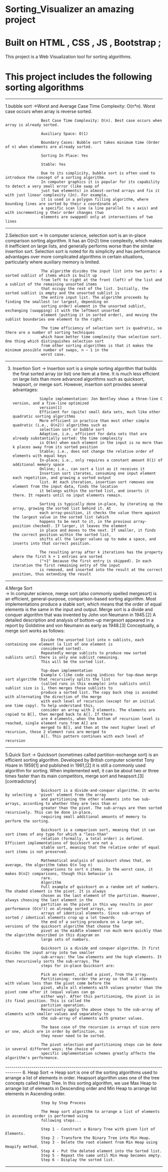 # Sorting_Visualizer an amazing project
# Built on HTML , CSS , JS , Bootstrap ;

This project is a Web Visualization tool for sorting algorithms.

# This project includes the following sorting algorithms
-------------------------------------------------------------------------------
1.bubble sort 
->Worst and Average Case Time Complexity: O(n*n). Worst case occurs when array is reverse sorted.

                    Best Case Time Complexity: O(n). Best case occurs when array is already sorted.

                    Auxiliary Space: O(1)

                    Boundary Cases: Bubble sort takes minimum time (Order of n) when elements are already sorted.

                    Sorting In Place: Yes

                    Stable: Yes

                    Due to its simplicity, bubble sort is often used to introduce the concept of a sorting algorithm.
                    In computer graphics it is popular for its capability to detect a very small error (like swap of
                    just two elements) in almost-sorted arrays and fix it with just linear complexity (2n). For example,
                    it is used in a polygon filling algorithm, where bounding lines are sorted by their x coordinate at
                    a specific scan line (a line parallel to x axis) and with incrementing y their order changes (two
                    elements are swapped) only at intersections of two lines 
---------------------------------------------------------------------------------
  2.Selection sort 
  -> In computer science, selection sort is an in-place comparison sorting algorithm. It has an O(n2)
                    time complexity, which makes it inefficient on large lists, and generally performs worse than the
                    similar insertion sort. Selection sort is noted for its simplicity and has performance advantages
                    over more complicated algorithms in certain situations, particularly where auxiliary memory is
                    limited.

                    The algorithm divides the input list into two parts: a sorted sublist of items which is built up
                    from left to right at the front (left) of the list and a sublist of the remaining unsorted items
                    that occupy the rest of the list. Initially, the sorted sublist is empty and the unsorted sublist is
                    the entire input list. The algorithm proceeds by finding the smallest (or largest, depending on
                    sorting order) element in the unsorted sublist, exchanging (swapping) it with the leftmost unsorted
                    element (putting it in sorted order), and moving the sublist boundaries one element to the right.

                    The time efficiency of selection sort is quadratic, so there are a number of sorting techniques
                    which have better time complexity than selection sort. One thing which distinguishes selection sort
                    from other sorting algorithms is that it makes the minimum possible number of swaps, n − 1 in the
                    worst case.

 -------------------------------------------------------------------------------------
 3. Insertion Sort
 ->     Insertion sort is a simple sorting algorithm that builds the final sorted array (or list) one item
                    at a time. It is much less efficient on large lists than more advanced algorithms such as quicksort,
                    heapsort, or merge sort. However, insertion sort provides several advantages:

                    Simple implementation: Jon Bentley shows a three-line C version, and a five-line optimized
                    version[1]
                    Efficient for (quite) small data sets, much like other quadratic sorting algorithms
                    More efficient in practice than most other simple quadratic (i.e., O(n2)) algorithms such as
                    selection sort or bubble sort
                    Adaptive, i.e., efficient for data sets that are already substantially sorted: the time complexity
                    is O(kn) when each element in the input is no more than k places away from its sorted position
                    Stable; i.e., does not change the relative order of elements with equal keys
                    In-place; i.e., only requires a constant amount O(1) of additional memory space
                    Online; i.e., can sort a list as it receives it
                    Insertion sort iterates, consuming one input element each repetition, and growing a sorted output
                    list. At each iteration, insertion sort removes one element from the input data, finds the location
                    it belongs within the sorted list, and inserts it there. It repeats until no input elements remain.

                    Sorting is typically done in-place, by iterating up the array, growing the sorted list behind it. At
                    each array-position, it checks the value there against the largest value in the sorted list (which
                    happens to be next to it, in the previous array-position checked). If larger, it leaves the element
                    in place and moves to the next. If smaller, it finds the correct position within the sorted list,
                    shifts all the larger values up to make a space, and inserts into that correct position.

                    The resulting array after k iterations has the property where the first k + 1 entries are sorted
                    ("+1" because the first entry is skipped). In each iteration the first remaining entry of the input
                    is removed, and inserted into the result at the correct position, thus extending the result  
 ------------------------------------------------------------------------------------
 4.Merge Sort  
 ->    In computer science, merge sort (also commonly spelled mergesort) is an efficient, general-purpose,
                    comparison-based sorting algorithm. Most implementations produce a stable sort, which means that the
                    order of equal elements is the same in the input and output. Merge sort is a divide and conquer
                    algorithm that was invented by John von Neumann in 1945.[2] A detailed description and analysis of
                    bottom-up mergesort appeared in a report by Goldstine and von Neumann as early as 1948.[3]
                    Conceptually, a merge sort works as follows:

                    Divide the unsorted list into n sublists, each containing one element (a list of one element is
                    considered sorted).
                    Repeatedly merge sublists to produce new sorted sublists until there is only one sublist remaining.
                    This will be the sorted list.

                    Top-down implementation
                    Example C-like code using indices for top-down merge sort algorithm that recursively splits the list
                    (called runs in this example) into sublists until sublist size is 1, then merges those sublists to
                    produce a sorted list. The copy back step is avoided with alternating the direction of the merge
                    with each level of recursion (except for an initial one time copy). To help understand this,
                    consider an array with 2 elements. The elements are copied to B[], then merged back to A[]. If there
                    are 4 elements, when the bottom of recursion level is reached, single element runs from A[] are
                    merged to B[], and then at the next higher level of recursion, those 2 element runs are merged to
                    A[]. This pattern continues with each level of recursion 
 -------------------------------------------------------------------------------------                   
 5.Quick Sort 
 -> Quicksort (sometimes called partition-exchange sort) is an efficient sorting algorithm. Developed by
                    British computer scientist Tony Hoare in 1959[1] and published in 1961,[2] it is still a commonly
                    used algorithm for sorting. When implemented well, it can be about two or three times faster than
                    its main competitors, merge sort and heapsort.[3][contradictory]

                    Quicksort is a divide-and-conquer algorithm. It works by selecting a 'pivot' element from the array
                    and partitioning the other elements into two sub-arrays, according to whether they are less than or
                    greater than the pivot. The sub-arrays are then sorted recursively. This can be done in-place,
                    requiring small additional amounts of memory to perform the sorting.

                    Quicksort is a comparison sort, meaning that it can sort items of any type for which a "less-than"
                    relation (formally, a total order) is defined. Efficient implementations of Quicksort are not a
                    stable sort, meaning that the relative order of equal sort items is not preserved.

                    Mathematical analysis of quicksort shows that, on average, the algorithm takes O(n log n)
                    comparisons to sort n items. In the worst case, it makes O(n2) comparisons, though this behavior is
                    rare.
                    Algorithm
                    Full example of quicksort on a random set of numbers. The shaded element is the pivot. It is always
                    chosen as the last element of the partition. However, always choosing the last element in the
                    partition as the pivot in this way results in poor performance (O(n²)) on already sorted arrays, or
                    arrays of identical elements. Since sub-arrays of sorted / identical elements crop up a lot towards
                    the end of a sorting procedure on a large set, versions of the quicksort algorithm that choose the
                    pivot as the middle element run much more quickly than the algorithm described in this diagram on
                    large sets of numbers.

                    Quicksort is a divide and conquer algorithm. It first divides the input array into two smaller
                    sub-arrays: the low elements and the high elements. It then recursively sorts the sub-arrays. The
                    steps for in-place Quicksort are:

                    Pick an element, called a pivot, from the array.
                    Partitioning: reorder the array so that all elements with values less than the pivot come before the
                    pivot, while all elements with values greater than the pivot come after it (equal values can go
                    either way). After this partitioning, the pivot is in its final position. This is called the
                    partition operation.
                    Recursively apply the above steps to the sub-array of elements with smaller values and separately to
                    the sub-array of elements with greater values.

                    The base case of the recursion is arrays of size zero or one, which are in order by definition, so
                    they never need to be sorted.

                    The pivot selection and partitioning steps can be done in several different ways; the choice of
                    specific implementation schemes greatly affects the algorithm's performance.
 --------------------------------------------------------------------------------------    6. Heap Sort
 ->      Heap sort is one of the sorting algorithms used to arrange a list of elements in order. Heapsort
                    algorithm uses one of the tree concepts called Heap Tree. In this sorting algorithm, we use Max Heap
                    to arrange list of elements in Descending order and Min Heap to arrange list elements in Ascending
                    order.

                    Step by Step Process

                    The Heap sort algorithm to arrange a list of elements in ascending order is performed using
                    following steps...

                    Step 1 - Construct a Binary Tree with given list of Elements.
                    Step 2 - Transform the Binary Tree into Min Heap.
                    Step 3 - Delete the root element from Min Heap using Heapify method.
                    Step 4 - Put the deleted element into the Sorted list.
                    Step 5 - Repeat the same until Min Heap becomes empty.
                    Step 6 - Display the sorted list. 
--------------------------------------------------------------------------------------                                                                        
